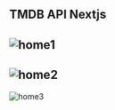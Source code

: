 ## **TMDB API Nextjs**
![home1](https://github.com/user-attachments/assets/ba581175-78f2-4094-9f4c-d3f920ec99cd)
--------------------------------------------------------------------------------------------------------------------------------------------------------------------
![home2](https://github.com/user-attachments/assets/4c6605cf-75b2-4520-8567-63bc589e540e)
--------------------------------------------------------------------------------------------------------------------------------------------------------------------
![home3](https://github.com/user-attachments/assets/9dfdfdea-f48c-4eaf-8274-4aab2e047d1f)
